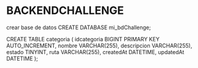# BACKENDCHALLENGE

crear base de datos
CREATE DATABASE mi_bdChallenge;

CREATE TABLE categoria (
  idcategoria BIGINT PRIMARY KEY AUTO_INCREMENT,
  nombre VARCHAR(255),
  descripcion VARCHAR(255),
  estado TINYINT,
  ruta VARCHAR(255),
  createdAt DATETIME,
  updatedAt DATETIME
);
